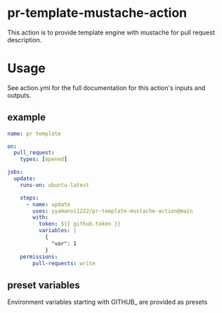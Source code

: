 # pr-template-mustache-action
This action is to provide template engine with mustache for pull request description.

# Usage
See action.yml for the full documentation for this action's inputs and outputs.


## example

```yml
name: pr template

on:
  pull_request:
    types: [opened]

jobs:
  update:
    runs-on: ubuntu-latest

    steps:
      - name: update
        uses: yyamanoi1222/pr-template-mustache-action@main
        with:
          token: ${{ github.token }}
          variables: |
            {
              "var": 1
            }
    permissions:
        pull-requests: write
```

## preset variables
Environment variables starting with GITHUB_ are provided as presets
